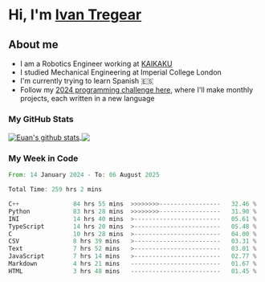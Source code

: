# Hi, I'm [Ivan Tregear](https://www.linkedin.com/in/ivantregear/)

## About me

* I am a Robotics Engineer working at [KAIKAKU](https://github.com/KAIKAKU-AI)
* I studied Mechanical Engineering at Imperial College London
* I'm currently trying to learn Spanish :es:
* Follow my [2024 programming challenge here](https://github.com/ITregear?tab=repositories), where I'll make monthly projects, each written in a new language


### My GitHub Stats

<a href="#my-github-stats">
  <img align="center" src="https://github-readme-stats.vercel.app/api?username=itregear&count_private=true&show_icons=true&include_all_commits=true&theme=material-palenight" alt="Euan's github stats" />
</a>

<a href="#my-github-stats">
  <img align="center" src="https://github-readme-stats.vercel.app/api/top-langs/?username=itregear&layout=compact&theme=material-palenight" />
</a>

### My Week in Code
<!--START_SECTION:waka-->

```rust
From: 14 January 2024 - To: 06 August 2025

Total Time: 259 hrs 2 mins

C++               84 hrs 55 mins  >>>>>>>>-----------------   32.46 %
Python            83 hrs 28 mins  >>>>>>>>-----------------   31.90 %
INI               14 hrs 40 mins  >------------------------   05.61 %
TypeScript        14 hrs 20 mins  >------------------------   05.48 %
C                 10 hrs 28 mins  >------------------------   04.00 %
CSV               8 hrs 39 mins   >------------------------   03.31 %
Text              7 hrs 52 mins   >------------------------   03.01 %
JavaScript        7 hrs 14 mins   >------------------------   02.77 %
Markdown          4 hrs 21 mins   -------------------------   01.67 %
HTML              3 hrs 48 mins   -------------------------   01.45 %
```

<!--END_SECTION:waka-->
